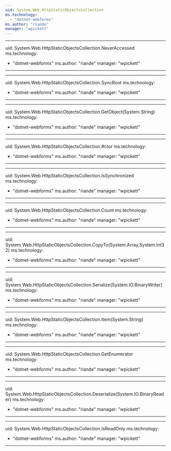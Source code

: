 ```yaml
---
uid: System.Web.HttpStaticObjectsCollection
ms.technology: 
  - "dotnet-webforms"
ms.author: "riande"
manager: "wpickett"
---
```


---
uid: System.Web.HttpStaticObjectsCollection.NeverAccessed
ms.technology: 
  - "dotnet-webforms"
ms.author: "riande"
manager: "wpickett"
---

---
uid: System.Web.HttpStaticObjectsCollection.SyncRoot
ms.technology: 
  - "dotnet-webforms"
ms.author: "riande"
manager: "wpickett"
---

---
uid: System.Web.HttpStaticObjectsCollection.GetObject(System.String)
ms.technology: 
  - "dotnet-webforms"
ms.author: "riande"
manager: "wpickett"
---

---
uid: System.Web.HttpStaticObjectsCollection.#ctor
ms.technology: 
  - "dotnet-webforms"
ms.author: "riande"
manager: "wpickett"
---

---
uid: System.Web.HttpStaticObjectsCollection.IsSynchronized
ms.technology: 
  - "dotnet-webforms"
ms.author: "riande"
manager: "wpickett"
---

---
uid: System.Web.HttpStaticObjectsCollection.Count
ms.technology: 
  - "dotnet-webforms"
ms.author: "riande"
manager: "wpickett"
---

---
uid: System.Web.HttpStaticObjectsCollection.CopyTo(System.Array,System.Int32)
ms.technology: 
  - "dotnet-webforms"
ms.author: "riande"
manager: "wpickett"
---

---
uid: System.Web.HttpStaticObjectsCollection.Serialize(System.IO.BinaryWriter)
ms.technology: 
  - "dotnet-webforms"
ms.author: "riande"
manager: "wpickett"
---

---
uid: System.Web.HttpStaticObjectsCollection.Item(System.String)
ms.technology: 
  - "dotnet-webforms"
ms.author: "riande"
manager: "wpickett"
---

---
uid: System.Web.HttpStaticObjectsCollection.GetEnumerator
ms.technology: 
  - "dotnet-webforms"
ms.author: "riande"
manager: "wpickett"
---

---
uid: System.Web.HttpStaticObjectsCollection.Deserialize(System.IO.BinaryReader)
ms.technology: 
  - "dotnet-webforms"
ms.author: "riande"
manager: "wpickett"
---

---
uid: System.Web.HttpStaticObjectsCollection.IsReadOnly
ms.technology: 
  - "dotnet-webforms"
ms.author: "riande"
manager: "wpickett"
---
